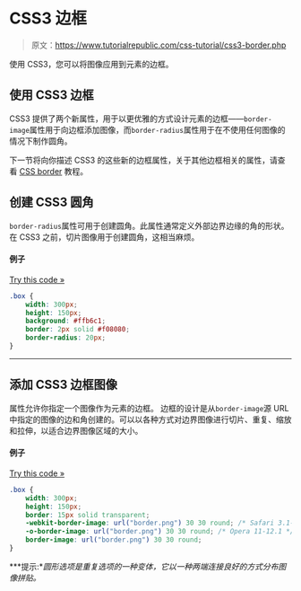 # CSS3 边框

> 原文：<https://www.tutorialrepublic.com/css-tutorial/css3-border.php>

使用 CSS3，您可以将图像应用到元素的边框。

## 使用 CSS3 边框

CSS3 提供了两个新属性，用于以更优雅的方式设计元素的边框——`border-image`属性用于向边框添加图像，而`border-radius`属性用于在不使用任何图像的情况下制作圆角。

下一节将向你描述 CSS3 的这些新的边框属性，关于其他边框相关的属性，请查看 [CSS border](css-border.php) 教程。

## 创建 CSS3 圆角

`border-radius`属性可用于创建圆角。此属性通常定义外部边界边缘的角的形状。在 CSS3 之前，切片图像用于创建圆角，这相当麻烦。

#### 例子

[Try this code »](../codelab.php?topic=css3&file=rounded-corners "Try this code using online Editor")

```css
.box {
    width: 300px;
    height: 150px;
    background: #ffb6c1;
    border: 2px solid #f08080;
    border-radius: 20px;
}
```

* * *

## 添加 CSS3 边框图像

属性允许你指定一个图像作为元素的边框。
边框的设计是从`border-image`源 URL 中指定的图像的边和角创建的。可以以各种方式对边界图像进行切片、重复、缩放和拉伸，以适合边界图像区域的大小。

#### 例子

[Try this code »](../codelab.php?topic=css3&file=set-border-image "Try this code using online Editor")

```css
.box {
    width: 300px;
    height: 150px;
    border: 15px solid transparent;
    -webkit-border-image: url("border.png") 30 30 round; /* Safari 3.1-5 */
    -o-border-image: url("border.png") 30 30 round; /* Opera 11-12.1 */
    border-image: url("border.png") 30 30 round;
}
```

 ***提示:**圆形选项是重复选项的一种变体，它以一种两端连接良好的方式分布图像拼贴。*